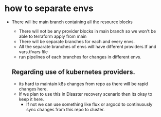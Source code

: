 # how to separate envs

* There will be main branch containing all the resource blocks
  * There will not be any provider blocks in main branch so we won't be able to terraform apply from main
  * There will be separate branches for each and every envs.
  * All the separate branches of envs will have different providers.tf and vars.tfvars file
  * run pipelines of each branches for changes in different envs.


  ## Regarding use of kubernetes providers.
  * its hard to maintain k8s changes from repo as there will be rapid changes here.
  * If we plan to use this in Disaster recovery scenario then its okay to keep it here.
    * If not we can use something like flux or argocd to continuously sync changes from this repo to cluster.
  
